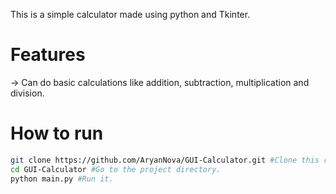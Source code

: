 This is a simple calculator made using python and Tkinter.
# Features
 -> Can do basic calculations like addition, subtraction, multiplication and division.
# How to run
   ```bash
   git clone https://github.com/AryanNova/GUI-Calculator.git #Clone this repository.
   cd GUI-Calculator #Go to the project directory.
   python main.py #Run it.
   